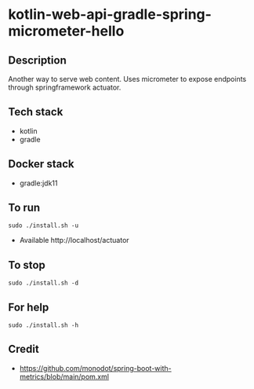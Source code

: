 # kotlin-web-api-gradle-spring-micrometer-hello

## Description
Another way to serve web content.
Uses micrometer to expose endpoints
through springframework actuator.

## Tech stack
- kotlin
- gradle

## Docker stack
- gradle:jdk11

## To run
`sudo ./install.sh -u`
- Available http://localhost/actuator

## To stop
`sudo ./install.sh -d`

## For help
`sudo ./install.sh -h`

## Credit
- https://github.com/monodot/spring-boot-with-metrics/blob/main/pom.xml
